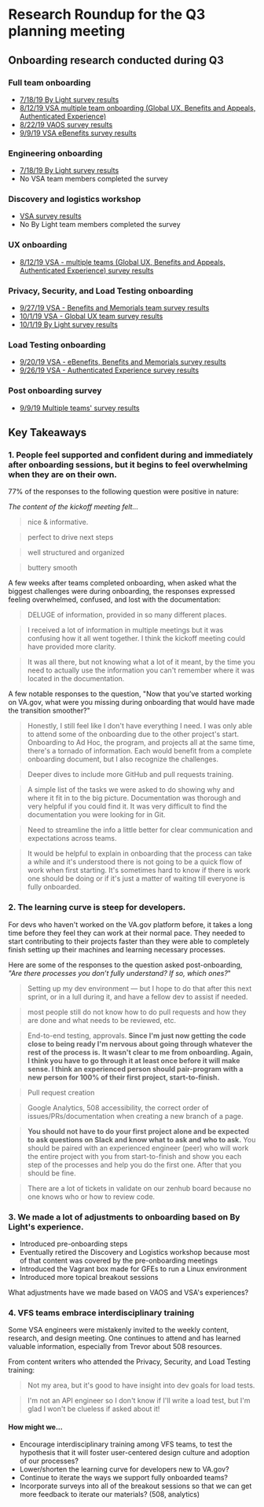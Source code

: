 # Research Roundup for the Q3 planning meeting

## Onboarding research conducted during Q3

### Full team onboarding 

- [7/18/19 By Light survey results](https://github.com/department-of-veterans-affairs/va.gov-team/blob/master/teams/vsp/teams/product-dev-support/research/onboarding-mvp/Full-team-onboarding-survey-results.md)
- [8/12/19 VSA multiple team onboarding (Global UX, Benefits and Appeals, Authenticated Experience)](https://github.com/department-of-veterans-affairs/va.gov-team/blob/master/teams/vsp/teams/product-dev-support/research/onboarding-vsa/Results-VSA-All-Teams-Onboarding-Survey.md)
- [8/22/19 VAOS survey results](https://github.com/department-of-veterans-affairs/va.gov-team/blob/master/teams/vsp/teams/product-dev-support/research/onboarding-vaos/vaos-full-team-onboarding-survey-results.md)
- [9/9/19 VSA eBenefits survey results](https://github.com/department-of-veterans-affairs/va.gov-team/blob/master/teams/vsp/teams/product-dev-support/research/onboarding-vsa/results-vsa-ebenefits-onboarding.md)

### Engineering onboarding

- [7/18/19 By Light survey results](https://github.com/department-of-veterans-affairs/va.gov-team/blob/master/teams/vsp/teams/product-dev-support/research/onboarding-mvp/Dev-onboarding-survey-results.md)
- No VSA team members completed the survey

### Discovery and logistics workshop

- [VSA survey results](https://github.com/department-of-veterans-affairs/va.gov-team/blob/master/teams/vsp/teams/product-dev-support/research/onboarding-vsa/Results-Discovery-and-Logistics-Workshop-Survey.md)
- No By Light team members completed the survey

### UX onboarding

- [8/12/19 VSA - multiple teams (Global UX, Benefits and Appeals, Authenticated Experience) survey results](https://github.com/department-of-veterans-affairs/va.gov-team/blob/master/teams/vsp/teams/product-dev-support/research/onboarding-vsa/Results-VSA-UX-Onboarding-Survey.md)

### Privacy, Security, and Load Testing onboarding

- [9/27/19 VSA - Benefits and Memorials team survey results](https://github.com/department-of-veterans-affairs/va.gov-team/blob/master/teams/vsp/teams/product-dev-support/research/onboarding-vsa/results-load-testing-privacy-security-benefits-memorial.md)
- [10/1/19 VSA - Global UX team survey results](https://github.com/department-of-veterans-affairs/va.gov-team/blob/master/teams/vsp/teams/product-dev-support/research/onboarding-vsa/results-load-testing-privacy-security-onboarding-global-ux.md)
- [10/1/19 By Light survey results](https://github.com/department-of-veterans-affairs/va.gov-team/blob/master/teams/vsp/teams/product-dev-support/research/onboarding-vsa/results-load-testing-privacy-security-onboarding-by-light.md)

### Load Testing onboarding

- [9/20/19 VSA - eBenefits, Benefits and Memorials survey results](https://github.com/department-of-veterans-affairs/va.gov-team/blob/master/teams/vsp/teams/product-dev-support/research/onboarding-vsa/results-load-testing-ebenefits-benefits-memorials.md)
- [9/26/19 VSA - Authenticated Experience survey results](https://github.com/department-of-veterans-affairs/va.gov-team/blob/master/teams/vsp/teams/product-dev-support/research/onboarding-vsa/results-load-testing-authenticated-experience.md)

### Post onboarding survey

- [9/9/19 Multiple teams' survey results](https://github.com/department-of-veterans-affairs/va.gov-team/blob/master/teams/vsp/teams/product-dev-support/research/onboarding-mvp/post-onboarding.md)

## Key Takeaways

### 1. People feel supported and confident during and immediately after onboarding sessions, but it begins to feel overwhelming when they are on their own.

77% of the responses to the following question were positive in nature:

_The content of the kickoff meeting felt..._

> nice & informative.

> perfect to drive next steps

> well structured and organized

> buttery smooth

A few weeks after teams completed onboarding, when asked what the biggest challenges were during onboarding, the responses expressed feeling overwhelmed, confused, and lost with the documentation: 

> DELUGE of information, provided in so many different places.

> I received a lot of information in multiple meetings but it was confusing how it all went together. I think the kickoff meeting could have provided more clarity.

> It was all there, but not knowing what a lot of it meant, by the time you need to actually use the information you can't remember where it was located in the documentation.

A few notable responses to the question, "Now that you’ve started working on VA.gov, what were you missing during onboarding that would have made the transition smoother?"

> Honestly, I still feel like I don't have everything I need. I was only able to attend some of the onboarding due to the other project's start. Onboarding to Ad Hoc, the program, and projects all at the same time, there's a tornado of information. Each would benefit from a complete onboarding document, but I also recognize the challenges.

> Deeper dives to include more GitHub and pull requests training.

> A simple list of the tasks we were asked to do showing why and where it fit in to the big picture. Documentation was thorough and very helpful if you could find it. It was very difficult to find the documentation you were looking for in Git.

> Need to streamline the info a little better for clear communication and expectations across teams.

> It would be helpful to explain in onboarding that the process can take a while and it's understood there is not going to be a quick flow of work when first starting. It's sometimes hard to know if there is work one should be doing or if it's just a matter of waiting till everyone is fully onboarded.

### 2. The learning curve is steep for developers.

For devs who haven't worked on the VA.gov platform before, it takes a long time before they feel they can work at their normal pace. They needed to start contributing to their projects faster than they were able to completely finish setting up their machines and learning necessary processes. 

Here are some of the responses to the question asked post-onboarding, _"Are there processes you don’t fully understand? If so, which ones?_"

> Setting up my dev environment — but I hope to do that after this next sprint, or in a lull during it, and have a fellow dev to assist if needed.

> most people still do not know how to do pull requests and how they are done and what needs to be reviewed, etc.

> End-to-end testing, approvals. **Since I'm just now getting the code close to being ready I'm nervous about going through whatever the rest of the process is.** **It wasn't clear to me from onboarding. Again, I think you have to go through it at least once before it will make sense. I think an experienced person should pair-program with a new person for 100% of their first project, start-to-finish.**

> Pull request creation

> Google Analytics, 508 accessibility, the correct order of issues/PRs/documentation when creating a new branch of a page.

> **You should not have to do your first project alone and be expected to ask questions on Slack and know what to ask and who to ask.** You should be paired with an experienced engineer (peer) who will work the entire project with you from start-to-finish and show you each step of the processes and help you do the first one. After that you should be fine.

> There are a lot of tickets in validate on our zenhub board because no one knows who or how to review code.

### 3. We made a lot of adjustments to onboarding based on By Light's experience.

- Introduced pre-onboarding steps
- Eventually retired the Discovery and Logistics workshop because most of that content was covered by the pre-onboarding meetings
- Introduced the Vagrant box made for GFEs to run a Linux environment
- Introduced more topical breakout sessions

What adjustments have we made based on VAOS and VSA's experiences?

### 4. VFS teams embrace interdisciplinary training

Some VSA engineers were mistakenly invited to the weekly content, research, and design meeting. One continues to attend and has learned valuable information, especially from Trevor about 508 resources. 

From content writers who attended the Privacy, Security, and Load Testing training: 

> Not my area, but it's good to have insight into dev goals for load tests.

> I'm not an API engineer so I don't know if I'll write a load test, but I'm glad I won't be clueless if asked about it!

#### How might we...
- Encourage interdisciplinary training among VFS teams, to test the hypothesis that it will foster user-centered design culture and adoption of our processes?
- Lower/shorten the learning curve for developers new to VA.gov?
- Continue to iterate the ways we support fully onboarded teams?
- Incorporate surveys into all of the breakout sessions so that we can get more feedback to iterate our materials? (508, analytics)
